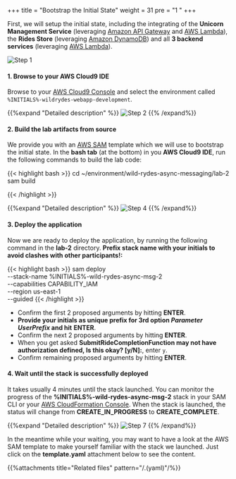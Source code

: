 +++
title = "Bootstrap the Initial State"
weight = 31
pre = "1 "
+++


First, we will setup the initial state, including the integrating of the **Unicorn Management Service** (leveraging [Amazon API Gateway](https://aws.amazon.com/api-gateway/) and [AWS Lambda](https://aws.amazon.com/lambda/)), the **Rides Store** (leveraging [Amazon DynamoDB](https://aws.amazon.com/dynamodb/)) and all **3 backend services** (leveraging [AWS Lambda](https://aws.amazon.com/lambda/)).

![Step 1](step-1.png)

#### 1. Browse to your AWS Cloud9 IDE

Browse to your [AWS Cloud9 Console](https://console.aws.amazon.com/cloud9/home) and select the environment called `%INITIALS%-wildrydes-webapp-development`.

{{%expand "Detailed description" %}}
![Step 2](step-2.png)
{{% /expand%}}

#### 2. Build the lab artifacts from source

We provide you with an [AWS SAM](https://aws.amazon.com/serverless/sam/) template which we will use to bootstrap the initial state. In the **bash tab** (at the bottom) in you **AWS Cloud9 IDE**, run the following commands to build the lab code:  

{{< highlight bash >}}
cd ~/environment/wild-rydes-async-messaging/lab-2
sam build

{{< /highlight >}}

{{%expand "Detailed description" %}}
![Step 4](step-4.png)
{{% /expand%}}

#### 3. Deploy the application

Now we are ready to deploy the application, by running the following command in the **lab-2** directory. **Prefix stack name with your initials to avoid clashes with other participants!:**  

{{< highlight bash >}}
sam deploy \
    --stack-name %INITIALS%-wild-rydes-async-msg-2 \
    --capabilities CAPABILITY_IAM \
    --region us-east-1 \
    --guided
{{< /highlight >}}

- Confirm the first 2 proposed arguments by hitting **ENTER**.
- **Provide your initials as unique prefix for 3rd option *Parameter UserPrefix* and hit** **ENTER**.
- Confirm the next 2 proposed arguments by hitting **ENTER**.
- When you get asked **SubmitRideCompletionFunction may not have authorization defined, Is this okay? [y/N]:**, enter `y`.
- Confirm remaining proposed arguments by hitting **ENTER**.

#### 4. Wait until the stack is successfully deployed

It takes usually 4 minutes until the stack launched. You can monitor the progress of the **%INITIALS%-wild-rydes-async-msg-2** stack in your SAM CLI or your [AWS CloudFormation Console](https://console.aws.amazon.com/cloudformation). When the stack is launched, the status will change from **CREATE_IN_PROGRESS** to **CREATE_COMPLETE**.

{{%expand "Detailed description" %}}
![Step 7](step-7.png)
{{% /expand%}}

In the meantime while your waiting, you may want to have a look at the AWS SAM template to make yourself familiar with the stack we launched. Just click on the **template.yaml** attachment below to see the content.

{{%attachments title="Related files" pattern="/*.*(yaml)"/%}}
